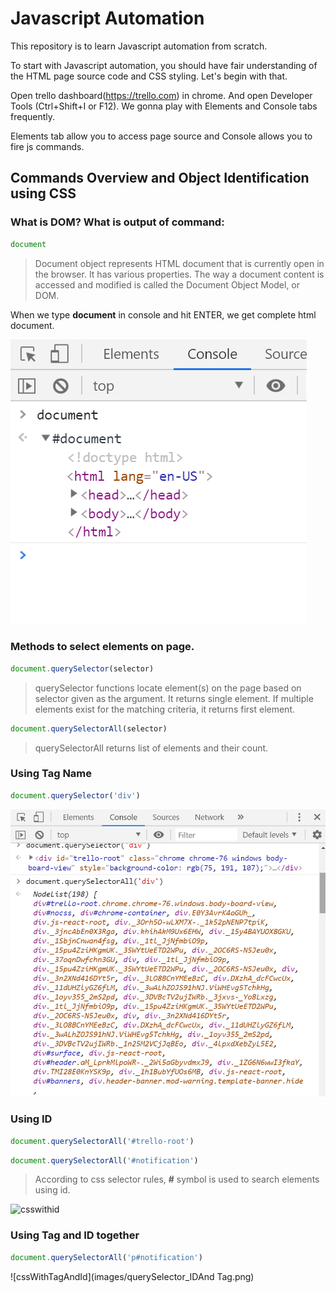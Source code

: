 # Javascript Automation

This repository is to learn Javascript automation from scratch.

To start with Javascript automation, you should have fair understanding of the HTML page source code and CSS styling. Let's begin with that.

Open trello dashboard(https://trello.com) in chrome. And open Developer Tools (Ctrl+Shift+I or F12). We gonna play with Elements and Console tabs frequently.

Elements tab allow you to access page source and Console allows you to fire js commands.




## Commands Overview and Object Identification using CSS


### What is DOM? What is output of command:

```javascript
document
```

> Document object represents HTML document that is currently open in the browser. It has various properties. The way a document content is accessed and modified is called the Document Object Model, or DOM.

When we type **document** in console and hit ENTER, we get complete html document.

![document](images/document.png)



### Methods to select elements on page.

```javascript
document.querySelector(selector)
```

> querySelector functions locate element(s) on the page based on selector given as the argument. It returns single element. If multiple elements exist for the matching criteria, it returns first element.



```javascript
document.querySelectorAll(selector)
```

> querySelectorAll returns list of elements and their count.



### Using Tag Name

```javascript
document.querySelector('div')
```
![tagname](images/querySelector_querySelectorAll_TagName.png)


### Using ID

```javascript
document.querySelectorAll('#trello-root')
```

```javascript
document.querySelectorAll('#notification')
```

> According to css selector rules, **#** symbol is used to search elements using id.

![csswithid](images/qquerySelector_ID.png)


### Using Tag and ID together

```javascript
document.querySelectorAll('p#notification')
```

![cssWithTagAndId](images/querySelector_IDAnd Tag.png)